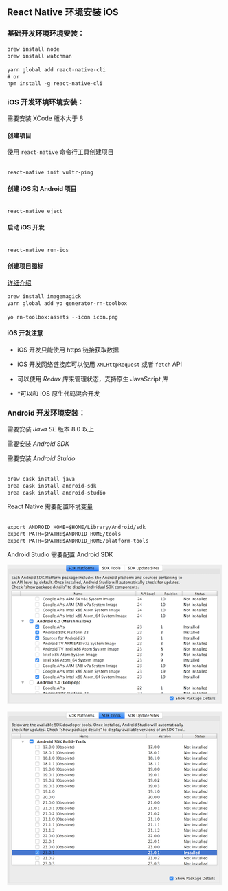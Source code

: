 ## React Native 环境安装 iOS

### 基础开发环境环境安装：

```shell
brew install node
brew install watchman

yarn global add react-native-cli
# or
npm install -g react-native-cli

```

### iOS 开发环境环境安装：

需要安装 XCode
版本大于 8

#### 创建项目

使用 `react-native` 命令行工具创建项目

```shell

react-native init vultr-ping

```

#### 创建 iOS 和 Android 项目

```shell

react-native eject

```

#### 启动 iOS 开发

```shell

react-native run-ios

```

#### 创建项目图标

[详细介绍](https://github.com/bamlab/generator-rn-toolbox/blob/master/generators/assets/README.md)

```shell
brew install imagemagick
yarn global add yo generator-rn-toolbox

yo rn-toolbox:assets --icon icon.png

```

#### iOS 开发注意

- iOS 开发只能使用 https 链接获取数据

- iOS 开发网络链接库可以使用 `XMLHttpRequest` 或者 `fetch` API

- 可以使用 _Redux_ 库来管理状态，支持原生 JavaScript 库

- \*可以和 iOS 原生代码混合开发

### Android 开发环境安装：

需要安装 _Java SE_
版本 8.0 以上

需要安装 _Android SDK_

需要安装 _Android Stuido_

```shell

brew cask install java
brea cask install android-sdk
brea cask install android-studio

```

React Native 需要配置环境变量

```shell

export ANDROID_HOME=$HOME/Library/Android/sdk
export PATH=$PATH:$ANDROID_HOME/tools
export PATH=$PATH:$ANDROID_HOME/platform-tools

```

Android Studio 需要配置 Android SDK

![](react-native/AndroidSDKManagerMacOS.png)

![](react-native/AndroidSDKManagerSDKToolsMacOS.png)
